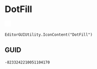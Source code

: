 # DotFill
![](/img/DotFill.png)

``` CSharp
EditorGUIUtility.IconContent("DotFill")
```
## GUID
```
-8233242210051104170
```
